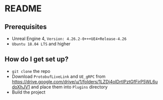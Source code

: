 # README #

## Prerequisites ##

* Unreal Engine 4, `Version: 4.26.2-0+++UE4+Release-4.26`
* `Ubuntu 18.04 LTS` and higher

## How do I get set up? ##

* `git clone` the repo
* Download `ProtobufLiveLink` and `UE_gRPC` from <https://drive.google.com/drive/u/1/folders/1LZDj4oIDrtIPztGfFirP5WL6udoXhJV1> and place them into `Plugins` directory
* Build the project
